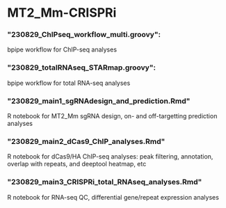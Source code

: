 # MT2_Mm-CRISPRi

### "230829_ChIPseq_workflow_multi.groovy": 

  bpipe workflow for ChIP-seq analyses

### "230829_totalRNAseq_STARmap.groovy": 

  bpipe workflow for total RNA-seq analyses

### "230829_main1_sgRNAdesign_and_prediction.Rmd"

  R notebook for MT2_Mm sgRNA design, on- and off-targetting prediction analyses

### "230829_main2_dCas9_ChIP_analyses.Rmd"

  R notebook for dCas9/HA ChIP-seq analyses: peak filtering, annotation, overlap with repeats, and deeptool heatmap, etc

### "230829_main3_CRISPRi_total_RNAseq_analyses.Rmd"

  R notebook for RNA-seq QC, differential gene/repeat expression analyses
